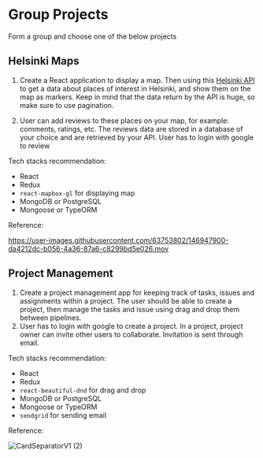 # Group Projects

Form a group and choose one of the below projects

## Helsinki Maps

1. Create a React application to display a map. Then using this [Helsinki API](https://open-api.myhelsinki.fi/doc) to get a data about places of interest in Helsinki, and show them on the map as markers. Keep in mind that the data return by the API is huge, so make sure to use pagination.

2. User can add reviews to these places on your map, for example: comments, ratings, etc. The reviews data are stored in a database of your choice and are retrieved by your API. User has to login with google to review

Tech stacks recommendation:

- React
- Redux
- `react-mapbox-gl` for displaying map
- MongoDB or PostgreSQL
- Mongoose or TypeORM

Reference:

https://user-images.githubusercontent.com/63753802/146947900-da4212dc-b056-4a36-87a6-c8299bd5e026.mov

## Project Management

1. Create a project management app for keeping track of tasks, issues and assignments within a project. The user should be able to create a project, then manage the tasks and issue using drag and drop them between pipelines.
2. User has to login with google to create a project. In a project, project owner can invite other users to collaborate. Invitation is sent through email.

Tech stacks recommendation:

- React
- Redux
- `react-beautiful-dnd` for drag and drop
- MongoDB or PostgreSQL
- Mongoose or TypeORM
- `sendgrid` for sending email

Reference:

![CardSeparatorV1 (2)](https://user-images.githubusercontent.com/63753802/146948755-26a0f58c-1f72-4a97-9afd-0cd57361f8ec.gif)

